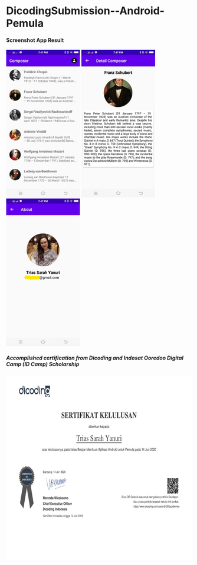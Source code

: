 # DicodingSubmission--Android-Pemula

#### Screenshot App Result

<img src="img/img1.jpeg" width="200">     <img src="img/img2.jpeg" width="200"> <img src="img/img3.jpeg" width="200">

##### Accomplished certification from Dicoding and Indosat Ooredoo Digital Camp (ID Camp) Scholarship


<img src="img/sertifikat_course_android-1.jpeg" width="600" height="500">
